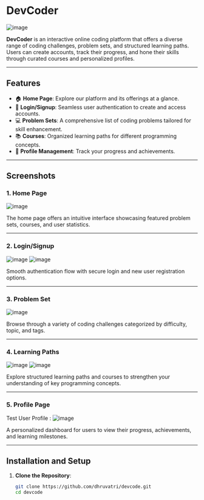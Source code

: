 # DevCoder

![image](https://github.com/user-attachments/assets/ef89d4b4-b6a5-44be-8383-a781edf34ea0)

**DevCoder** is an interactive online coding platform that offers a diverse range of coding challenges, problem sets, and structured learning paths. Users can create accounts, track their progress, and hone their skills through curated courses and personalized profiles.

---

## Features
- 🏠 **Home Page**: Explore our platform and its offerings at a glance.
- 🔐 **Login/Signup**: Seamless user authentication to create and access accounts.
- 💻 **Problem Sets**: A comprehensive list of coding problems tailored for skill enhancement.
- 📚 **Courses**: Organized learning paths for different programming concepts.
- 👤 **Profile Management**: Track your progress and achievements.

---

## Screenshots

### 1. Home Page
![image](https://github.com/user-attachments/assets/ef89d4b4-b6a5-44be-8383-a781edf34ea0)

The home page offers an intuitive interface showcasing featured problem sets, courses, and user statistics.

---

### 2. Login/Signup
![image](https://github.com/user-attachments/assets/990816cc-3e30-447c-a053-b3994d8b3a9c)
![image](https://github.com/user-attachments/assets/1bb1c490-9359-42e3-a7bc-35bbd2438373)


Smooth authentication flow with secure login and new user registration options.

---

### 3. Problem Set
![image](https://github.com/user-attachments/assets/9f7ca694-718e-49df-9bcb-6a7e6393d7bc)


Browse through a variety of coding challenges categorized by difficulty, topic, and tags.

---

### 4. Learning Paths
![image](https://github.com/user-attachments/assets/4667d001-9797-40e5-935f-b406c7c0c5d5)
![image](https://github.com/user-attachments/assets/f4757813-f2d4-4adf-a810-e1586330f19e)


Explore structured learning paths and courses to strengthen your understanding of key programming concepts.

---

### 5. Profile Page
Test User Profile : 
![image](https://github.com/user-attachments/assets/f1065baa-930b-4e0a-844d-1074c160c4e7)

A personalized dashboard for users to view their progress, achievements, and learning milestones.

---

## Installation and Setup

1. **Clone the Repository**:
   ```bash
   git clone https://github.com/dhruvatri/devcode.git
   cd devcode
